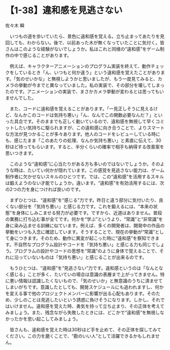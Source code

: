 # 【1-38】違和感を見逃さない

<div class="author">佐々木 瞬</div>

　いつもの道を歩いていたら、景色に違和感を覚える。立ち止まってあたりを見回しても、わからない。後で、以前あった木が無くなっていたことに気付く。皆さんはこのような経験がないでしょうか。私はこれと同様の“違和感”をゲーム制作の中で感じることがあります。

　例えば、キャラクターアニメーションのプログラム実装を終えて、動作チェックをしているとき「ん、いつもと何か違う」という違和感を覚えたことがあります。「気のせいかな」と無視しようかと思いましたが、もう一度見てみると、カメラの挙動が今までと異なっていました。私の実装で、その部分を壊してしまったのです。アニメーションの実装で、まさかカメラ挙動が変わるとは思ってもいませんでした。

　また、コードに違和感を覚えることがあります。「一見正しそうに見えるけど、なんかこのコードは気持ち悪い」「ん、なんでこの関数必要なんだ？」といった具合です。そのままでも正しく動いているので、違和感を無視して早くコミットしたい気持ちに駆られますが、この違和感に向き合うことで、よりスマートな方法が見つかることが多々あります。他人のコードをレビューしている時にも、感じたまま「このあたりの処理、なんか気持ち悪い」と素直に伝えて、30秒ほど待ってもらいます。すると、半分くらいの確率で相手も納得する改善案を思いつきます。

　このような“違和感”に心当たりがある方も多いのではないでしょうか。そのような時は、たいてい何かが隠れています。この感覚を見逃さない能力は、ゲーム制作者に欠かせないスキルのひとつです。では、この“違和感”を活用するスキルは鍛えようのない才能でしょうか。違います。“違和感”を有効活用するには、次の2つの力を身につければ良いのです。

　まずひとつは、“違和感”を“感じる”力です。昨日と違う部分に気付いたり、良くない部分を「気持ち悪い」と感じる力です。これを鍛えるには、“本来の状態”を身体にしみこませる努力が必要です。ですから、近道はありません。普段の業務に打ち込む事が全てです。何かを“学ぶ”というより、“常識”と“非常識”を身に染み込ませる訓練に似ています。例えば、多くの開発者は、開発中の作品の挙動をいつも入念に確認しています。そうすることで、現在の挙動が“常識”として身につきます。そのため、動作に異変が起こった時に“違和感”を察知できます。不自然なプログラム設計やコードを「気持ち悪い」と感じる力も同じでしょう。プログラムの設計やコードの思想を“常識”のように身体で覚えることで、それに沿っていないものは「気持ち悪い」と感じることが出来るのです。

　もうひとつは、“違和感”を“見逃さない”力です。違和感というのは「なんとなく感じる」ことが多く、たいていの場合は意識の表層まで上がってきません。特に悪い情報は認識したくないもので、「気のせいか」と無意識のうちに済ませてしまいがちです。意識したとしても、開発スケジュールにも追われますし、何かを変える事で他のプロジェクトメンバーに影響が出る心配もあります。そのため、少しのことは見逃したいという誘惑に負けそうになります。しかし、それではいけません。違和感を覚えた時、勇気を持って立ち止まり、その正体を考えてみましょう。また、残念ながら失敗したときには、どこかで“違和感”を無視しなかったかを思い起こしてみましょう。

　皆さんも、違和感を覚えた時は30秒ほど手を止めて、その正体を探してみてください。この力を磨くことで、“勘のいい人”として活躍できるかもしれません。
